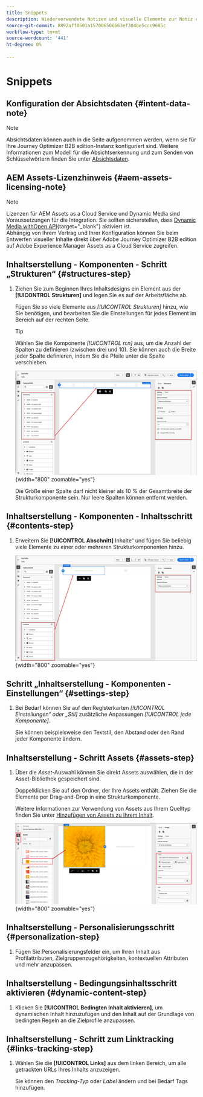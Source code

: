 ```yaml
---
title: Snippets
description: Wiederverwendete Notizen und visuelle Elemente zur Notiz eines Features oder einer Seite, die auf eine bestimmte Bearbeitung angewendet wird
source-git-commit: 8892aff0501a157006506663ef304be5ccc9695c
workflow-type: tm+mt
source-wordcount: '441'
ht-degree: 0%

---
```


# Snippets

<!-- Content authoring steps for reuse -->

## Konfiguration der Absichtsdaten {#intent-data-note}

>[!NOTE]
>Absichtsdaten können auch in die Seite aufgenommen werden, wenn sie für Ihre Journey Optimizer B2B edition-Instanz konfiguriert sind. Weitere Informationen zum Modell für die Absichtserkennung und zum Senden von Schlüsselwörtern finden Sie unter [Absichtsdaten](../user/admin/intent-data.md).
>

## AEM Assets-Lizenzhinweis {#aem-assets-licensing-note}

>[!NOTE]
>
>Lizenzen für AEM Assets as a Cloud Service und Dynamic Media sind Voraussetzungen für die Integration. Sie sollten sicherstellen, dass [Dynamic Media withOpen API](https://experienceleague.adobe.com/en/docs/experience-manager-cloud-service/content/assets/dynamicmedia/dynamic-media-open-apis/dynamic-media-open-apis-overview){target="_blank"} aktiviert ist.<br/>
>Abhängig von Ihrem Vertrag und Ihrer Konfiguration können Sie beim Entwerfen visueller Inhalte direkt über Adobe Journey Optimizer B2B edition auf Adobe Experience Manager Assets as a Cloud Service zugreifen.

## Inhaltserstellung - Komponenten - Schritt „Strukturen“ {#structures-step}

1. Ziehen Sie zum Beginnen Ihres Inhaltsdesigns ein Element aus der **[!UICONTROL Strukturen]** und legen Sie es auf der Arbeitsfläche ab.

   Fügen Sie so viele Elemente aus _[!UICONTROL Strukturen]_ hinzu, wie Sie benötigen, und bearbeiten Sie die Einstellungen für jedes Element im Bereich auf der rechten Seite.

   >[!TIP]
   >
   >Wählen Sie die Komponente _[!UICONTROL n:n]_ aus, um die Anzahl der Spalten zu definieren (zwischen drei und 10). Sie können auch die Breite jeder Spalte definieren, indem Sie die Pfeile unter die Spalte verschieben.

   ![Ziehen Sie eine Struktur auf die Arbeitsfläche und passen Sie die Einstellungen an](../assets/content-design-shared/content-design-add-structure.png){width="800" zoomable="yes"}

   Die Größe einer Spalte darf nicht kleiner als 10 % der Gesamtbreite der Strukturkomponente sein. Nur leere Spalten können entfernt werden.

## Inhaltserstellung - Komponenten - Inhaltsschritt {#contents-step}

1. Erweitern Sie **[!UICONTROL Abschnitt]** Inhalte“ und fügen Sie beliebig viele Elemente zu einer oder mehreren Strukturkomponenten hinzu.

   ![Ziehen Sie ein Inhaltselement auf die Arbeitsfläche und passen Sie die Einstellungen an](../assets/content-design-shared/content-design-add-content.png){width="800" zoomable="yes"}
   <!--
   reference to the contents elements--->

## Schritt „Inhaltserstellung - Komponenten - Einstellungen“ {#settings-step}

1. Bei Bedarf können Sie auf den Registerkarten _[!UICONTROL Einstellungen“ oder „Stil]_ zusätzliche Anpassungen _[!UICONTROL jede Komponente]_.

   Sie können beispielsweise den Textstil, den Abstand oder den Rand jeder Komponente ändern.

## Inhaltserstellung - Schritt Assets {#assets-step}

1. Über die _Asset_-Auswahl können Sie direkt Assets auswählen, die in der Asset-Bibliothek gespeichert sind.

   Doppelklicken Sie auf den Ordner, der Ihre Assets enthält. Ziehen Sie die Elemente per Drag-and-Drop in eine Strukturkomponente.

   Weitere Informationen zur Verwendung von Assets aus Ihrem Quelltyp finden Sie unter [Hinzufügen von Assets zu Ihrem Inhalt](../user/content/assets-overview.md#use-assets-for-content-authoring).

   ![Ziehen Sie ein Marketo Engage-Asset auf die Arbeitsfläche und passen Sie die Einstellungen an](../assets/content-design-shared/content-design-add-asset.png){width="800" zoomable="yes"}

## Inhaltserstellung - Personalisierungsschritt {#personalization-step}

1. Fügen Sie Personalisierungsfelder ein, um Ihren Inhalt aus Profilattributen, Zielgruppenzugehörigkeiten, kontextuellen Attributen und mehr anzupassen.

## Inhaltserstellung - Bedingungsinhaltsschritt aktivieren {#dynamic-content-step}

1. Klicken Sie **[!UICONTROL Bedingten Inhalt aktivieren]**, um dynamischen Inhalt hinzuzufügen und den Inhalt auf der Grundlage von bedingten Regeln an die Zielprofile anzupassen.

## Inhaltserstellung - Schritt zum Linktracking {#links-tracking-step}

1. Wählen Sie die **[!UICONTROL Links]** aus dem linken Bereich, um alle getrackten URLs Ihres Inhalts anzuzeigen.

   Sie können den _Tracking-Typ_ oder _Label_ ändern und bei Bedarf Tags hinzufügen.
